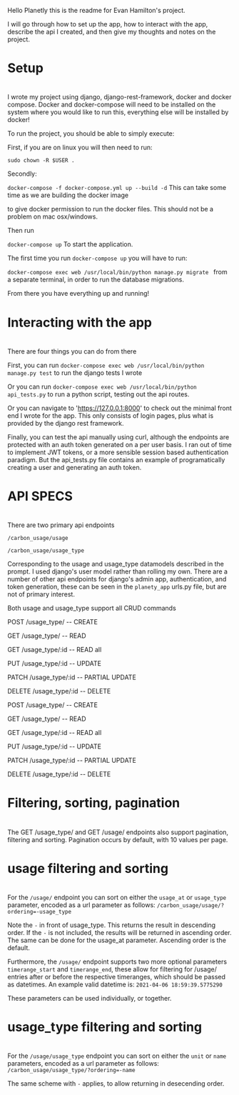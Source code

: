 Hello Planetly this is the readme for Evan Hamilton's project.

I will go through how to set up the app, how to interact with the app,
describe the api I created, and then give my thoughts and notes
on the project.

#####
#
# Setup
#
#####

I wrote my project using django, django-rest-framework, docker and docker compose. Docker and docker-compose will need to be installed on the system
where you would like to run this, everything else will be installed
by docker!

To run the project, you should be able to simply execute:

First, if you are on linux you will then need to run:

`sudo chown -R $USER .`

Secondly:

`docker-compose -f docker-compose.yml up --build -d`
This can take some time as we are building the docker image

to give docker permission to run the docker files. 
This should not be a problem on mac osx/windows.

Then run 

`docker-compose up`
To start the application.

The first time you run `docker-compose up` you will have to run:

`docker-compose exec web /usr/local/bin/python manage.py migrate `
from a separate terminal, in order to run the database migrations.

From there you have everything up and running!

#####
#
# Interacting with the app
#
#####

There are four things you can do from there

First, you can run
`docker-compose exec web /usr/local/bin/python manage.py test`
to run the django tests I wrote

Or you can run
`docker-compose exec web /usr/local/bin/python api_tests.py` 
to run a python script, testing out the api routes. 

Or you can navigate to 'https://127.0.0.1:8000'
to check out the minimal front end I wrote for the app.
This only consists of login pages, plus what is provided by
the django rest framework.

Finally, you can test the api manually using curl, 
although the endpoints are protected with an auth token
generated on a per user basis. I ran out of time to implement 
JWT tokens, or a more sensible session based authentication paradigm. 
But the api_tests.py file contains an example of programatically
creating a user and generating an auth token. 

#####
#
# API SPECS
#
#####

There are two primary api endpoints

`/carbon_usage/usage`

`/carbon_usage/usage_type`

Corresponding to the usage and usage_type datamodels
described in the prompt. I used django's user model 
rather than rolling my own. There are a number of other
api endpoints for django's admin app, authentication,
and token generation, these can be seen in the 
`planety_app` urls.py file, but are not of primary interest.

Both usage and usage_type support all CRUD commands

POST   /usage_type/     -- CREATE

GET    /usage_type/     -- READ

GET    /usage_type/:id  -- READ all

PUT    /usage_type/:id  -- UPDATE

PATCH  /usage_type/:id  -- PARTIAL UPDATE

DELETE /usage_type/:id  -- DELETE

POST   /usage_type/     -- CREATE

GET    /usage_type/     -- READ

GET    /usage_type/:id  -- READ all

PUT    /usage_type/:id  -- UPDATE

PATCH  /usage_type/:id  -- PARTIAL UPDATE

DELETE /usage_type/:id  -- DELETE

#####
#
# Filtering, sorting, pagination
#
#####

The GET /usage_type/ and GET /usage/ endpoints
also support pagination, filtering and sorting.
Pagination occurs by default, with 10 values per page.

#####
#
# usage filtering and sorting
#
#####

For the `/usage/` endpoint you can sort on either 
the `usage_at` or `usage_type` parameter, encoded
as a url parameter as follows:
`/carbon_usage/usage/?ordering=-usage_type`

Note the `-` in front of usage_type. This returns
the result in descending order. If the `-` is not
included, the results will be returned in ascending order.
The same can be done for the usage_at parameter.
Ascending order is the default.

Furthermore, the `/usage/` endpoint supports two more
optional parameters `timerange_start` and `timerange_end`,
these allow for filtering for /usage/ entries after or before
the respective timeranges, which should be passed as datetimes.
An example valid datetime is: `2021-04-06 18:59:39.5775290`

These parameters can be used individually, or together. 

#####
#
# usage_type filtering and sorting
#
#####
For the `/usage/usage_type` endpoint you can sort on either 
the `unit` or `name` parameters, encoded
as a url parameter as follows:
`/carbon_usage/usage_type/?ordering=-name`

The same scheme with `-` applies, to allow returning
in desecending order.

